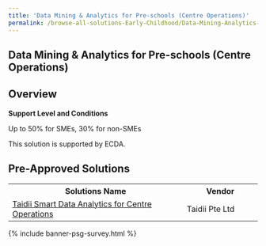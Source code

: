 ```yaml
---
title: 'Data Mining & Analytics for Pre-schools (Centre Operations)'
permalink: /browse-all-solutions-Early-Childhood/Data-Mining-Analytics-for-Pre-schools--Centre-Operations-
---
```


## Data Mining & Analytics for Pre-schools (Centre Operations)
## Overview

**Support Level and Conditions**

Up to 50% for SMEs, 30% for non-SMEs

This solution is supported by ECDA.

## Pre-Approved Solutions

<table>
<tr>
<th style='width: auto;'><b>Solutions Name</b></th>
<th style='width: 30%;'><b>Vendor</b></th>
</tr>
<tr>
<td><a href='/productivity-solutions-grant/solutionrepo/solution1034' target='_blank'>Taidii Smart Data Analytics for Centre Operations</a><br></td>
<td>Taidii Pte Ltd</td>
</tr>
</table>

{% include banner-psg-survey.html %}
